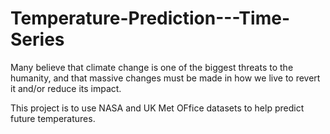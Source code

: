 # Temperature-Prediction---Time-Series

Many believe that climate change is one of the biggest threats to the humanity, and that massive changes
must be made in how we live to revert it and/or reduce its impact. 

This project is to use NASA and UK Met OFfice datasets to help predict future temperatures.
